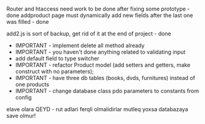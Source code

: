 Router and htaccess need work to be done after fixing some prototype -done
addproduct page must dynamically add new fields after the last one was filled - done

add2.js is sort of backup, get rid of it at the end of project - done


- IMPORTANT - implement delete all method already
- IMPORTANT - you haven't done anything related to validating input
- add default field to type switcher
- IMPORTANT - refactor Product model (add setters and getters, make construct with no parameters);
- IMPORTANT - have three db tables (books, dvds, furnitures) instead of one products
- IMPORTANT - change database class pdo parameters to constants from config


elave olara QEYD - rut adlari ferqli olmalidirlar mutleq yoxsa databazaya save olmur!

